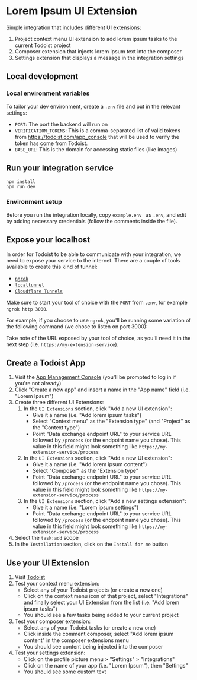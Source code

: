 # Lorem Ipsum UI Extension

Simple integration that includes different UI extensions:
1. Project context menu UI extension to add lorem ipsum tasks to the current Todoist project
2. Composer extension that injects lorem ipsum text into the composer
3. Settings extension that displays a message in the integration settings

## Local development

### Local environment variables

To tailor your dev environment, create a `.env` file and put in the relevant settings:

-   `PORT`: The port the backend will run on
-   `VERIFICATION_TOKENS`: This is a comma-separated list of valid tokens from https://todoist.com/app_console that will be used to verify the token has come from Todoist.
-   `BASE_URL`: This is the domain for accessing static files (like images)

## Run your integration service

```shell
npm install
npm run dev
```

### Environment setup

Before you run the integration locally, copy `example.env ` as `.env`, and edit by adding necessary credentials (follow the comments inside the file).

## Expose your localhost

In order for Todoist to be able to communicate with your integration, we need to expose your service to the internet. There are a couple of tools available to create this kind of tunnel:

- [`ngrok`](https://ngrok.com/)
- [`localtunnel`](https://www.npmjs.com/package/localtunnel)
- [`Cloudflare Tunnels`](https://www.cloudflare.com/en-gb/products/tunnel/)

Make sure to start your tool of choice with the `PORT` from `.env`, for example `ngrok http 3000`.

For example, if you choose to use `ngrok`, you'll be running some variation of the following command (we chose to listen on port 3000):

Take note of the URL exposed by your tool of choice, as you'll need it in the next step (i.e. `https://my-extension-service`).

## Create a Todoist App

1. Visit the [App Management Console](https://todoist.com/app_console) (you'll be prompted to log in if you're not already)
2. Click "Create a new app" and insert a name in the "App name" field (i.e. "Lorem Ipsum")
3. Create three different UI Extensions:
    1. In the `UI Extensions` section, click "Add a new UI extension":
        * Give it a name (i.e. "Add lorem ipsum tasks")
        * Select "Context menu" as the "Extension type" (and "Project" as the "Context type") 
        * Point "Data exchange endpoint URL" to your service URL followed by `/process` (or the endpoint name you chose). This value in this field might look something like `https://my-extension-service/process`
    2. In the `UI Extensions` section, click "Add a new UI extension":
        * Give it a name (i.e. "Add lorem ipsum content")
        * Select "Composer" as the "Extension type"
        * Point "Data exchange endpoint URL" to your service URL followed by `/process` (or the endpoint name you chose). This value in this field might look something like `https://my-extension-service/process`
    3. In the `UI Extensions` section, click "Add a new settings extension":
        * Give it a name (i.e. "Lorem ipsum settings")
        * Point "Data exchange endpoint URL" to your service URL followed by `/process` (or the endpoint name you chose). This value in this field might look something like `https://my-extension-service/process`
6. Select the `task:add` scope
7. In the `Installation` section, click on the `Install for me` button

## Use your UI Extension

1. Visit [Todoist](https://todoist.com)
2. Test your context menu extension:
    * Select any of your Todoist projects (or create a new one)
    * Click on the context menu icon of that project, select "Integrations" and finally select your UI Extension from the list (i.e. "Add lorem ipsum tasks")
    * You should see a few tasks being added to your current project
4. Test your composer extension:
    * Select any of your Todoist tasks (or create a new one)
    * Click inside the comment composer, select "Add lorem ipsum content" in the composer extensions menu
    * You should see content being injected into the composer
5. Test your settings extension:
    * Click on the profile picture menu > "Settings" > "Integrations"
    * Click on the name of your app (i.e. "Lorem Ipsum"), then "Settings"
    * You should see some custom text
